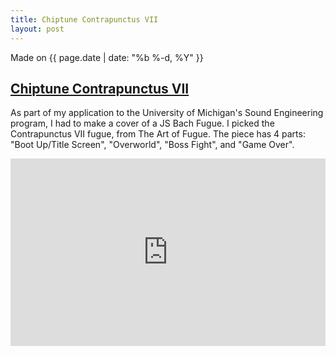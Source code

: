 ```yaml
---
title: Chiptune Contrapunctus VII
layout: post
---
```

Made on {{ page.date | date: "%b %-d, %Y" }}
## [Chiptune Contrapunctus VII]({{page.url}})

As part of my application to the University of Michigan's Sound Engineering program, I had to make a cover of a JS Bach Fugue. I picked the Contrapunctus VII fugue, from The Art of Fugue. The piece has 4 parts: "Boot Up/Title Screen", "Overworld", "Boss Fight", and "Game Over".

<iframe width="100%" height="300" scrolling="no" frameborder="no" allow="autoplay" src="https://w.soundcloud.com/player/?url=https%3A//api.soundcloud.com/tracks/293020899&color=%23ff5500&auto_play=false&hide_related=false&show_comments=true&show_user=true&show_reposts=false&show_teaser=true&visual=true"></iframe>

